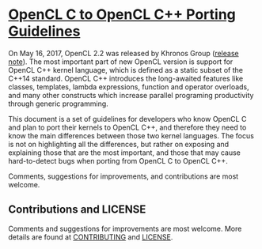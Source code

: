# [OpenCL C to OpenCL C++ Porting Guidelines](./OpenCLCToOpenCLCppPortingGuidelines.md)

On May 16, 2017, OpenCL 2.2 was released by Khronos Group ([release note](#)).
The most important part of new OpenCL version is support for OpenCL C++ kernel language,
which is defined as a static subset of the C++14 standard. OpenCL C++ introduces the
long-awaited features like classes, templates, lambda expressions, function and operator
overloads, and many other constructs which increase parallel programing productivity
through generic programming.

This document is a set of guidelines for developers who know OpenCL C and plan to
port their kernels to OpenCL C++, and therefore they need to know the main
differences between those two kernel languages.
The focus is not on highlighting all the differences, but rather on exposing
and explaining those that are the most important, and those that may cause
hard-to-detect bugs when porting from OpenCL C to OpenCL C++.

Comments, suggestions for improvements, and contributions are most welcome.

## Contributions and LICENSE

Comments and suggestions for improvements are most welcome. More details are found at [CONTRIBUTING](./CONTRIBUTING.md) and [LICENSE](./LICENSE.txt).

